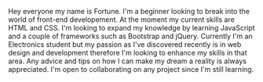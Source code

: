 Hey everyone my name is Fortune. I'm a beginner looking to break into the world of front-end developement. At the moment my current skills are HTML and CSS.
I'm looking to expand my knowledge by learning JavaScript and a couple of frameworks such as Bootstrap and jQuery.
Currently I'm an Electronics student but my passion as I've discovered recently is in web design and development therefore I'm looking to enhance my skills in that area.
Any advice and tips on how I can make my dream a reality is always appreciated. I'm open to collaborating on any project since I'm still learning. 
<!---
FortuneMx/FortuneMx is a ✨ special ✨ repository because its `README.md` (this file) appears on your GitHub profile.
You can click the Preview link to take a look at your changes.
--->

